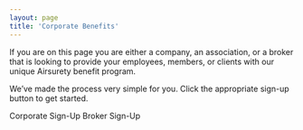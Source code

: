 ```yaml
---
layout: page
title: 'Corporate Benefits'
---
```


If you are on this page you are either a company, an association, or a broker that is looking to provide your employees, members, or clients with our unique Airsurety benefit program.

We’ve made the process very simple for you. Click the appropriate sign-up button to get started.

<a class="btn">Corporate Sign-Up</a> <a class="btn">Broker Sign-Up</a>